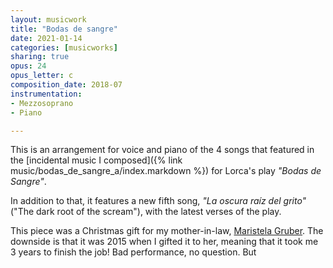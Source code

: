 ```yaml
---
layout: musicwork
title: "Bodas de sangre"
date: 2021-01-14
categories: [musicworks]
sharing: true
opus: 24
opus_letter: c
composition_date: 2018-07
instrumentation:
- Mezzosoprano
- Piano

---
```

This is an arrangement for voice and piano of the 4 songs that featured in the [incidental music I composed]({% link music/bodas_de_sangre_a/index.markdown %}) for Lorca's play _"Bodas de Sangre"_.

In addition to that, it features a new fifth song, _"La oscura raíz del grito"_ ("The dark root of the scream"), with the latest verses of the play.

This piece was a Christmas gift for my mother-in-law, [Maristela Gruber](https://maristelagruber.com/). The downside is that it was 2015 when I gifted it to her, meaning that it took me 3 years to finish the job! Bad performance, no question. But 